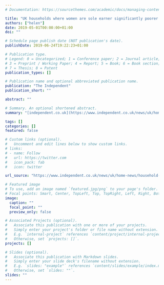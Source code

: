 ```yaml
---
# Documentation: https://sourcethemes.com/academic/docs/managing-content/

title: "UK households where women are sole earner significantly poorer than in US and western Europe, research finds."
authors: ["helen"]
date: 2019-05-01T00:00:00+01:00
doi: ""

# Schedule page publish date (NOT publication's date).
publishDate: 2019-06-24T19:22:23+01:00

# Publication type.
# Legend: 0 = Uncategorized; 1 = Conference paper; 2 = Journal article;
# 3 = Preprint / Working Paper; 4 = Report; 5 = Book; 6 = Book section;
# 7 = Thesis; 8 = Patent
publication_types: []

# Publication name and optional abbreviated publication name.
publication: "The Independent"
publication_short: ""

abstract: ""

# Summary. An optional shortened abstract.
summary: "[independent.co.uk](https://www.independent.co.uk/news/uk/home-news/household-earnings-sole-women-men-gender-us-west-europe-salary-a8894426.html), 1 May 2019: UK households where women are sole earner significantly poorer than in US and western Europe, research finds."

tags: []
categories: []
featured: false

# Custom links (optional).
#   Uncomment and edit lines below to show custom links.
# links:
# - name: Follow
#   url: https://twitter.com
#   icon_pack: fab
#   icon: twitter

url_source: "https://www.independent.co.uk/news/uk/home-news/household-earnings-sole-women-men-gender-us-west-europe-salary-a8894426.html"

# Featured image
# To use, add an image named `featured.jpg/png` to your page's folder. 
# Focal points: Smart, Center, TopLeft, Top, TopRight, Left, Right, BottomLeft, Bottom, BottomRight.
image:
  caption: ""
  focal_point: ""
  preview_only: false

# Associated Projects (optional).
#   Associate this publication with one or more of your projects.
#   Simply enter your project's folder or file name without extension.
#   E.g. `internal-project` references `content/project/internal-project/index.md`.
#   Otherwise, set `projects: []`.
projects: []

# Slides (optional).
#   Associate this publication with Markdown slides.
#   Simply enter your slide deck's filename without extension.
#   E.g. `slides: "example"` references `content/slides/example/index.md`.
#   Otherwise, set `slides: ""`.
slides: ""
---
```

